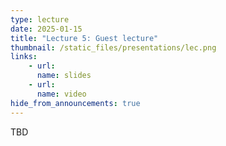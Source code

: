 ```yaml
---
type: lecture
date: 2025-01-15
title: "Lecture 5: Guest lecture"
thumbnail: /static_files/presentations/lec.png
links:
    - url:
      name: slides
    - url:
      name: video
hide_from_announcements: true
---
```

TBD

<!--
**Suggested Readings:**
- [Readings 1](http://example.com)
- [Readings 2](http://example.com)
-->

